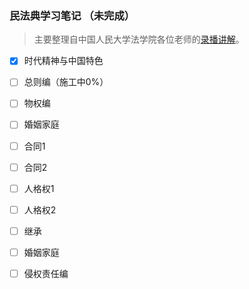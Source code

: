 ### 民法典学习笔记 （未完成）

> 主要整理自中国人民大学法学院各位老师的[录播讲解](https://www.bilibili.com/video/BV1At4y1y7ov)。

- [x] 时代精神与中国特色
- [ ] 总则编（施工中0%）
- [ ] 物权编
- [ ] 婚姻家庭
- [ ] 合同1
- [ ] 合同2
- [ ] 人格权1
- [ ] 人格权2
- [ ] 继承
- [ ] 婚姻家庭
- [ ] 侵权责任编

